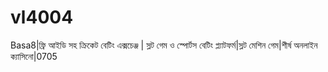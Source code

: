 # vl4004
Basa8|ফ্রি আইডি সহ ক্রিকেট বেটিং এক্সচেঞ্জ | স্লট গেম ও স্পোর্টস বেটিং প্ল্যাটফর্ম|স্লট মেশিন গেম|শীর্ষ অনলাইন ক্যাসিনো|0705 
